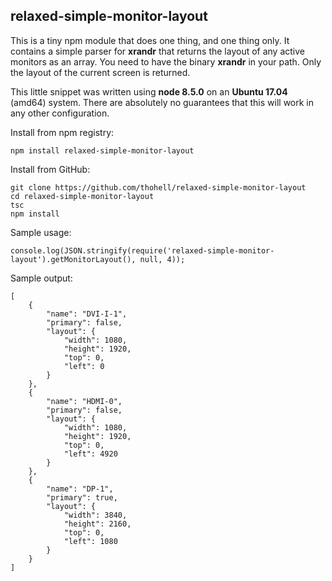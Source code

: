 ## relaxed-simple-monitor-layout

This is a tiny npm module that does one thing, and one thing only. It contains a simple parser for **xrandr** that returns the layout of any active monitors as an array. You need to have the binary **xrandr** in your path. Only the layout of the current screen is returned.

This little snippet was written using **node 8.5.0** on an **Ubuntu 17.04** (amd64) system. There are absolutely no guarantees that this will work in any other configuration.


Install from npm registry:
```
npm install relaxed-simple-monitor-layout
```

Install from GitHub:
```
git clone https://github.com/thohell/relaxed-simple-monitor-layout
cd relaxed-simple-monitor-layout
tsc
npm install
```


Sample usage:
```
console.log(JSON.stringify(require('relaxed-simple-monitor-layout').getMonitorLayout(), null, 4));
```

Sample output:
```
[
    {
        "name": "DVI-I-1",
        "primary": false,
        "layout": {
            "width": 1080,
            "height": 1920,
            "top": 0,
            "left": 0
        }
    },
    {
        "name": "HDMI-0",
        "primary": false,
        "layout": {
            "width": 1080,
            "height": 1920,
            "top": 0,
            "left": 4920
        }
    },
    {
        "name": "DP-1",
        "primary": true,
        "layout": {
            "width": 3840,
            "height": 2160,
            "top": 0,
            "left": 1080
        }
    }
]
```

